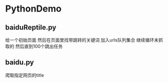 # PythonDemo


## baiduReptile.py
给一个初始页面 然后在页面里找带跳转的关键词 加入urls队列集合 继续循环未抓取的 然后直到100个跳出任务

## baidu.py
爬取指定网页的title
